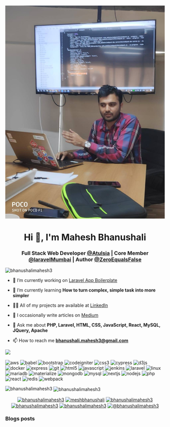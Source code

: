 ![](https://github.com/bhanushalimahesh3/bhanushalimahesh3/blob/master/laravel_meetup.jpg)

<h1 align="center">Hi 👋, I'm Mahesh Bhanushali</h1>
<h3 align="center">Full Stack Web Developer <a href="https://twitter.com/Atulsia">@Atulsia</a> | Core Member <a href="https://twitter.com/laravelMumbai">@laravelMumbai</a> | Author <a href="https://twitter.com/ZeroEqualsFalse">@ZeroEqualsFalse</a></h3>

<p align="left"> <img src="https://komarev.com/ghpvc/?username=bhanushalimahesh3" alt="bhanushalimahesh3" /> </p>

- 🔭 I’m currently working on [Laravel App Boilerplate](https://packagist.org/packages/bhanushalimahesh3/laravel-app-boilerplate)

- 🌱 I’m currently learning **How to turn complex, simple task into more simpler**

- 👨‍💻 All of my projects are available at [LinkedIn](https://www.linkedin.com/in/bhanushalimahesh3/)

- 📝 I occasionally write articles on [Medium](https://medium.com/@bhanushalimahesh3)

- 💬 Ask me about **PHP, Laravel, HTML, CSS, JavaScript, React, MySQL, JQuery, Apache**

- 📫 How to reach me **bhanushali.mahesh3@gmail.com**


![](https://devicons.github.io/devicon/devicon.git/icons/amazonwebservices/amazonwebservices-original-wordmark.svg)
<p align="left"><img src="https://devicons.github.io/devicon/devicon.git/icons/amazonwebservices/amazonwebservices-original-wordmark.svg" alt="aws" width="40" height="40"/> <img src="https://www.vectorlogo.zone/logos/babeljs/babeljs-icon.svg" alt="babel" width="40" height="40"/> <img src="https://devicons.github.io/devicon/devicon.git/icons/bootstrap/bootstrap-plain.svg" alt="bootstrap" width="40" height="40"/> <img src="https://cdn.worldvectorlogo.com/logos/codeigniter.svg" alt="codeigniter" width="40" height="40"/> <img src="https://devicons.github.io/devicon/devicon.git/icons/css3/css3-original-wordmark.svg" alt="css3" width="40" height="40"/> <img src="https://i.ibb.co/CWQq8gw/cypress.webp" alt="cypress" width="40" height="40"/> <img src="https://devicons.github.io/devicon/devicon.git/icons/d3js/d3js-original.svg" alt="d3js" width="40" height="40"/> <img src="https://devicons.github.io/devicon/devicon.git/icons/docker/docker-original-wordmark.svg" alt="docker" width="40" height="40"/> <img src="https://devicons.github.io/devicon/devicon.git/icons/express/express-original-wordmark.svg" alt="express" width="40" height="40"/> <img src="https://www.vectorlogo.zone/logos/git-scm/git-scm-icon.svg" alt="git" width="40" height="40"/> <img src="https://devicons.github.io/devicon/devicon.git/icons/html5/html5-original-wordmark.svg" alt="html5" width="40" height="40"/> <img src="https://devicons.github.io/devicon/devicon.git/icons/javascript/javascript-original.svg" alt="javascript" width="40" height="40"/> <img src="https://www.vectorlogo.zone/logos/jenkins/jenkins-icon.svg" alt="jenkins" width="40" height="40"/> <img src="https://devicons.github.io/devicon/devicon.git/icons/laravel/laravel-plain-wordmark.svg" alt="laravel" width="40" height="40"/> <img src="https://devicons.github.io/devicon/devicon.git/icons/linux/linux-original.svg" alt="linux" width="40" height="40"/> <img src="https://www.vectorlogo.zone/logos/mariadb/mariadb-icon.svg" alt="mariadb" width="40" height="40"/> <img src="https://raw.githubusercontent.com/prplx/svg-logos/5585531d45d294869c4eaab4d7cf2e9c167710a9/svg/materialize.svg" alt="materialize" width="40" height="40"/> <img src="https://devicons.github.io/devicon/devicon.git/icons/mongodb/mongodb-original-wordmark.svg" alt="mongodb" width="40" height="40"/> <img src="https://devicons.github.io/devicon/devicon.git/icons/mysql/mysql-original-wordmark.svg" alt="mysql" width="40" height="40"/> <img src="https://cdn.worldvectorlogo.com/logos/nextjs-3.svg" alt="nextjs" width="40" height="40"/> <img src="https://devicons.github.io/devicon/devicon.git/icons/nodejs/nodejs-original-wordmark.svg" alt="nodejs" width="40" height="40"/> <img src="https://devicons.github.io/devicon/devicon.git/icons/php/php-original.svg" alt="php" width="40" height="40"/> <img src="https://devicons.github.io/devicon/devicon.git/icons/react/react-original-wordmark.svg" alt="react" width="40" height="40"/> <img src="https://devicons.github.io/devicon/devicon.git/icons/redis/redis-original-wordmark.svg" alt="redis" width="40" height="40"/> <img src="https://devicons.github.io/devicon/devicon.git/icons/webpack/webpack-original.svg" alt="webpack" width="40" height="40"/></p>

<p><img align="left" src="https://github-readme-stats.vercel.app/api/top-langs/?username=bhanushalimahesh3&layout=compact&hide=html" alt="bhanushalimahesh3" /></p>


<p>&nbsp;<img align="center" src="https://github-readme-stats.vercel.app/api?username=bhanushalimahesh3&show_icons=true" alt="bhanushalimahesh3" /></p>

<p align="center">
<a href="https://codepen.io/bhanushalimahesh3" target="blank"><img align="center" src="https://cdn.jsdelivr.net/npm/simple-icons@3.0.1/icons/codepen.svg" alt="bhanushalimahesh3" height="30" width="30" /></a>
<a href="https://twitter.com/meshbhanushali" target="blank"><img align="center" src="https://cdn.jsdelivr.net/npm/simple-icons@3.0.1/icons/twitter.svg" alt="meshbhanushali" height="30" width="30" /></a>
<a href="https://linkedin.com/in/bhanushalimahesh3" target="blank"><img align="center" src="https://cdn.jsdelivr.net/npm/simple-icons@3.0.1/icons/linkedin.svg" alt="bhanushalimahesh3" height="30" width="30" /></a>
<a href="https://stackoverflow.com/users/bhanushalimahesh3" target="blank"><img align="center" src="https://cdn.jsdelivr.net/npm/simple-icons@3.0.1/icons/stackoverflow.svg" alt="bhanushalimahesh3" height="30" width="30" /></a>
<a href="https://codesandbox.com/bhanushalimahesh3" target="blank"><img align="center" src="https://cdn.jsdelivr.net/npm/simple-icons@3.0.1/icons/codesandbox.svg" alt="bhanushalimahesh3" height="30" width="30" /></a>
<a href="https://medium.com/@bhanushalimahesh3" target="blank"><img align="center" src="https://cdn.jsdelivr.net/npm/simple-icons@3.0.1/icons/medium.svg" alt="@bhanushalimahesh3" height="30" width="30" /></a>
</p>

### Blogs posts
<!-- BLOG-POST-LIST:START -->
<!-- BLOG-POST-LIST:END -->